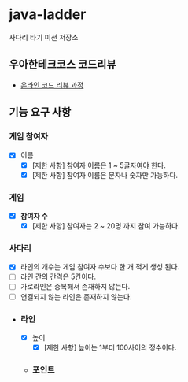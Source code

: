 # java-ladder

사다리 타기 미션 저장소

## 우아한테크코스 코드리뷰

- [온라인 코드 리뷰 과정](https://github.com/woowacourse/woowacourse-docs/blob/master/maincourse/README.md)

## 기능 요구 사항
### **게임 참여자**
  - [x] 이름
      - [x] [제한 사항] 참여자 이름은 1 ~ 5글자여야 한다.
      - [x] [제한 사항] 참여자 이름은 문자나 숫자만 가능하다.

### 게임 
  - [x] **참여자 수**
    - [x] [제한 사항] 참여자는 2 ~ 20명 까지 참여 가능하다.

### **사다리**
  - [x]  라인의 개수는 게임 참여자 수보다 한 개 적게 생성 된다.
  - [ ]  라인 간의 간격은 5칸이다.
  - [ ]  가로라인은 중복해서 존재하지 않는다.
  - [ ]  연결되지 않는 라인은 존재하지 않는다.
  
  - ### **라인**
    - [x] 높이
      - [x] [제한 사항] 높이는 1부터 100사이의 정수이다.
    - ### **포인트**
